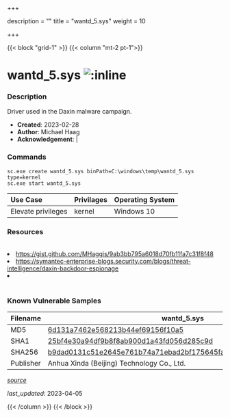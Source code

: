 +++

description = ""
title = "wantd_5.sys"
weight = 10

+++


{{< block "grid-1" >}}
{{< column "mt-2 pt-1">}}


# wantd_5.sys ![:inline](/images/twitter_verified.png) 


### Description

Driver used in the Daxin malware campaign.

- **Created**: 2023-02-28
- **Author**: Michael Haag
- **Acknowledgement**:  | [](https://twitter.com/)

### Commands

```
sc.exe create wantd_5.sys binPath=C:\windows\temp\wantd_5.sys type=kernel
sc.exe start wantd_5.sys
```

| Use Case | Privilages | Operating System | 
|:---- | ---- | ---- |
| Elevate privileges | kernel | Windows 10 |

### Resources
<br>
<li><a href="https://gist.github.com/MHaggis/9ab3bb795a6018d70fb11fa7c31f8f48">https://gist.github.com/MHaggis/9ab3bb795a6018d70fb11fa7c31f8f48</a></li>
<li><a href="https://symantec-enterprise-blogs.security.com/blogs/threat-intelligence/daxin-backdoor-espionage">https://symantec-enterprise-blogs.security.com/blogs/threat-intelligence/daxin-backdoor-espionage</a></li>
<li><a href=""></a></li>
<br>

### Known Vulnerable Samples

| Filename | wantd_5.sys |
|:---- | ---- | 
| MD5 | <a href="https://www.virustotal.com/gui/file/6d131a7462e568213b44ef69156f10a5">6d131a7462e568213b44ef69156f10a5</a> |
| SHA1 | <a href="https://www.virustotal.com/gui/file/25bf4e30a94df9b8f8ab900d1a43fd056d285c9d">25bf4e30a94df9b8f8ab900d1a43fd056d285c9d</a> |
| SHA256 | <a href="https://www.virustotal.com/gui/file/b9dad0131c51e2645e761b74a71ebad2bf175645fa9f42a4ab0e6921b83306e3">b9dad0131c51e2645e761b74a71ebad2bf175645fa9f42a4ab0e6921b83306e3</a> |
| Publisher | Anhua Xinda (Beijing) Technology Co., Ltd. || Signature | T, h, e,  , d, i, g, i, t, a, l,  , s, i, g, n, a, t, u, r, e,  , o, f,  , t, h, e,  , o, b, j, e, c, t,  , d, i, d,  , n, o, t,  , v, e, r, i, f, y, .   || Date | 8:23 PM 2/28/2022 || Company | Microsoft Corporation || Description | WAN Transport Driver || Product | Microsoft Windows Operating System |


[*source*](https://github.com/magicsword-io/LOLDrivers/tree/main/yaml/wantd_5.sys.yml)

*last_updated:* 2023-04-05








{{< /column >}}
{{< /block >}}
